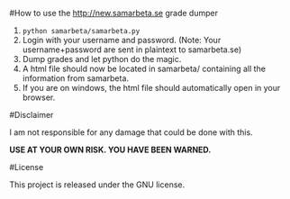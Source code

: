 #How to use the http://new.samarbeta.se grade dumper

1. `python samarbeta/samarbeta.py`
2. Login with your username and password. (Note: Your username+password are sent in plaintext to samarbeta.se)
3. Dump grades and let python do the magic.
4. A html file should now be located in samarbeta/ containing all the information from samarbeta.
5. If you are on windows, the html file should automatically open in your browser.

#Disclaimer

I am not responsible for any damage that could be done with this. 

<b>USE AT YOUR OWN RISK. YOU HAVE BEEN WARNED.</b>

#License

This project is released under the GNU license.
